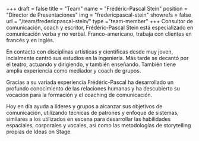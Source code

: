 +++
draft		= false
title		= "Team"
name		= "Frédéric-Pascal Stein"
position 	= "Director de Presentaciones"
img			= "fredericpascal-stein"
showrefs	= false
url			= "/team/fredericpascal-stein/"
type		="team-member"
+++
Consultor de comunicación, coach y escritor, Frédéric-Pascal Stein está especializado en comunicación verba y no verbal. Franco-americano, trabaja con clientes en francés y en inglés.

En contacto con disciplinas artísticas y científicas desde muy joven, incialmente centró sus estudios en la ingeniería. Más tarde se decantó por el teatro, actuando y dirigiendo, y también enseñando. También tiene amplia experiencia como mediador y coach de grupos.

Gracias a su variada experiencia Frédéric-Pascal ha desarrollado un profundo conocimiento de las relaciones humanas y ha descubierto su vocación para la formación y el coaching de comunicación.

Hoy en día ayuda a líderes y grupos a alcanzar sus objetivos de comunicación, utilizando técnicas de patrones y enfoque de sistemas, similares a los utilizados en escena para desarrollar las habilidades espaciales, corporales y vocales, así como las metodologías de storytelling propias de Ideas on Stage.